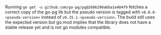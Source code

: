 
Running `go get -u github.com/go-pg/pg@2606290a6ba1e484f9` fetches a correct copy of the go-pg lib but the pseudo version is tagged with `v0.0.0-<pseudo-version>` instead of `v6.15.1-<pseudo-version>`. The build still uses the expected version but go.mod implies that the library does not have a stable release yet and is not go modules compatible.

